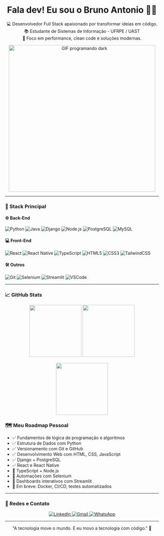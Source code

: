 <h1 align="center">Fala dev! Eu sou o Bruno Antonio 👨‍💻</h1>

<p align="center">
  💻 Desenvolvedor Full Stack apaixonado por transformar ideias em código. <br>
  📚 Estudante de Sistemas de Informação - UFRPE / UAST <br>
  🚀 Foco em performance, clean code e soluções modernas.
</p>

<p align="center"> 
   <img src="https://media.giphy.com/media/26tn33aiTi1jkl6H6/giphy.gif" width="480" alt="GIF programando dark" />
</p>

---

### 🚀 Stack Principal

#### ⚙️ Back-End
![Python](https://img.shields.io/badge/Python-05122A?style=flat&logo=python)
![Java](https://img.shields.io/badge/Java-05122A?style=flat&logo=java)
![Django](https://img.shields.io/badge/Django-05122A?style=flat&logo=django)
![Node.js](https://img.shields.io/badge/Node.js-05122A?style=flat&logo=node.js)
![PostgreSQL](https://img.shields.io/badge/PostgreSQL-05122A?style=flat&logo=postgresql)
![MySQL](https://img.shields.io/badge/MySQL-05122A?style=flat&logo=mysql)

#### 💻 Front-End
![React](https://img.shields.io/badge/React-05122A?style=flat&logo=react)
![React Native](https://img.shields.io/badge/React_Native-05122A?style=flat&logo=react)
![TypeScript](https://img.shields.io/badge/TypeScript-05122A?style=flat&logo=typescript)
![HTML5](https://img.shields.io/badge/HTML5-05122A?style=flat&logo=html5)
![CSS3](https://img.shields.io/badge/CSS3-05122A?style=flat&logo=css3)
![TailwindCSS](https://img.shields.io/badge/Tailwind_CSS-05122A?style=flat&logo=tailwind-css)

#### 🛠️ Outros
![Git](https://img.shields.io/badge/Git-05122A?style=flat&logo=git)
![Selenium](https://img.shields.io/badge/Selenium-05122A?style=flat&logo=selenium)
![Streamlit](https://img.shields.io/badge/Streamlit-05122A?style=flat&logo=streamlit)
![VSCode](https://img.shields.io/badge/VS_Code-05122A?style=flat&logo=visual-studio-code)

---

### 📈 GitHub Stats

<div align="center">
  <img height="170" src="https://github-readme-stats.vercel.app/api?username=brunosousa09&show_icons=true&theme=radical" />
  <img height="170" src="https://github-readme-stats.vercel.app/api/top-langs/?username=brunosousa09&layout=compact&theme=radical" />
  <br><br>
  <img height="170" src="https://streak-stats.demolab.com?user=brunosousa09&theme=radical&date_format=j%20M%5B%20Y%5D" />
</div>


### 🗺️ Meu Roadmap Pessoal

- ✅ Fundamentos de lógica de programação e algoritmos
- ✅ Estrutura de Dados com Python
- ✅ Versionamento com Git e GitHub
- ✅ Desenvolvimento Web com HTML, CSS, JavaScript
- ✅ Django + PostgreSQL
- ✅ React e React Native
- 🔄 TypeScript + Node.js
- 🔄 Automações com Selenium
- 🔄 Dashboards interativos com Streamlit
- 📌 Em breve: Docker, CI/CD, testes automatizados

---

### 🔗 Redes e Contato

<div align="center">
  <a href="www.linkedin.com/in/brunosousa09" target="_blank">
    <img src="https://img.shields.io/badge/LinkedIn-0e76a8?style=for-the-badge&logo=linkedin&logoColor=white" alt="LinkedIn">
  </a>
  <a href="mailto:bruno.a.sousa009@gmail.com">
    <img src="https://img.shields.io/badge/Gmail-D14836?style=for-the-badge&logo=gmail&logoColor=white" alt="Gmail">
  </a>
  <a href="https://wa.me/5583998361148" target="_blank">
    <img src="https://img.shields.io/badge/WhatsApp-25D366?style=for-the-badge&logo=whatsapp&logoColor=white" alt="WhatsApp">
  </a>
</div>

---

<p align="center">
  "A tecnologia move o mundo. E eu movo a tecnologia com código." 🚀
</p>
